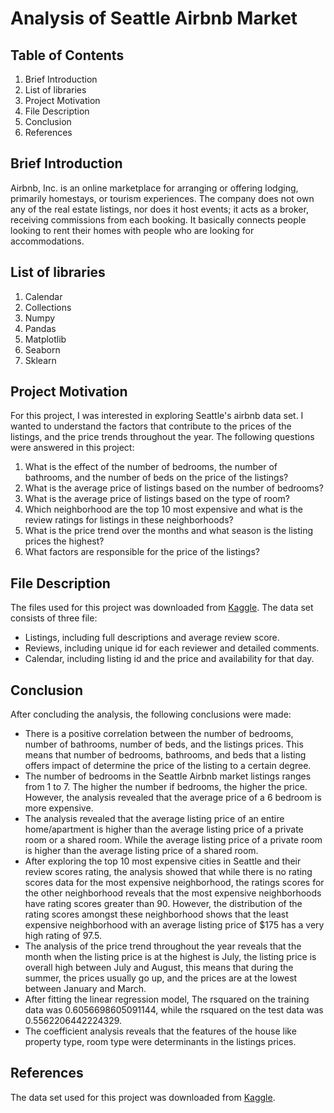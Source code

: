 # Analysis of Seattle Airbnb Market

## Table of Contents
1. Brief Introduction
2. List of libraries
3. Project Motivation
4. File Description
5. Conclusion
6. References

## Brief Introduction
Airbnb, Inc. is an online marketplace for arranging or offering lodging, primarily homestays, or tourism experiences. The company does not own any of the real estate listings, nor does it host events; it acts as a broker, receiving commissions from each booking. It basically connects people looking to rent their homes with people who are looking for accommodations.

## List of libraries
1. Calendar
2. Collections
3. Numpy
4. Pandas
5. Matplotlib
6. Seaborn
7. Sklearn

## Project Motivation
For this project, I was interested in exploring Seattle's airbnb data set. I wanted to understand the factors that contribute to the prices of the listings, and the price trends throughout the year. The following questions were answered in this project:
1. What is the effect of the number of bedrooms, the number of bathrooms, and the number of beds on the price of the listings?
2. What is the average price of listings based on the number of bedrooms?
3. What is the average price of listings based on the type of room?
4. Which neighborhood are the top 10 most expensive and what is the review ratings for listings in these neighborhoods?
5. What is the price trend over the months and what season is the listing prices the highest?
6. What factors are responsible for the price of the listings?

## File Description
The files used for this project was downloaded from [Kaggle](https://www.kaggle.com/airbnb/seattle/data). The data set consists of three file:
-  Listings, including full descriptions and average review score.
- Reviews, including unique id for each reviewer and detailed comments.
- Calendar, including listing id and the price and availability for that day.

## Conclusion
After concluding the analysis, the following conclusions were made:
- There is a positive correlation between the number of bedrooms, number of bathrooms, number of beds, and the listings prices. This means that number of bedrooms, bathrooms, and beds that a listing offers impact of determine the price of the listing to a certain degree.
- The number of bedrooms in the Seattle Airbnb market listings ranges from 1 to 7. The higher the number if bedrooms, the higher the price. However, the analysis revealed that the average price of a 6 bedroom is more expensive.
- The analysis revealed that the average listing price of an entire home/apartment is higher than the average listing price of a private room or a shared room. While the average listing price of a private room is higher than the average listing price of a shared room.
- After exploring the top 10 most expensive cities in Seattle and their review scores rating, the analysis showed that while there is no rating scores data for the most expensive neighborhood, the ratings scores for the other neighborhood reveals that the most expensive neighborhoods have rating scores greater than 90. However, the distribution of the rating scores amongst these neighborhood shows that the least expensive neighborhood with an average listing price of $175 has a very high rating of 97.5.
- The analysis of the price trend throughout the year reveals that the month when the listing price is at the highest is July, the listing price is overall high between July and August, this means that during the summer, the prices usually go up, and the prices are at the lowest between January and March.
- After fitting the linear regression model, The rsquared on the training data was 0.6056698605091144, while the rsquared on the test data was 0.5562206442224329.
- The coefficient analysis reveals that the features of the house like property type, room type were determinants in the listings prices.

## References
The data set used for this project was downloaded from [Kaggle](https://www.kaggle.com/airbnb/seattle/data).
